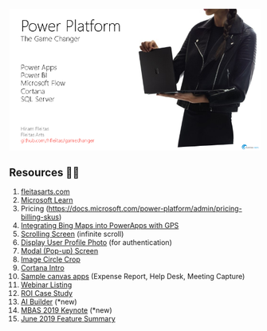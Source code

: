 ![cover](https://github.com/hfleitas/GameChanger/blob/master/Cover.png "cover")

## Resources ‍🐱‍👤
1. [fleitasarts.com](http://fleitasarts.com)
2. [Microsoft Learn](https://docs.microsoft.com/learn/browse/?products=power-platform)
3. Pricing (https://docs.microsoft.com/power-platform/admin/pricing-billing-skus)
4. [Integrating Bing Maps into PowerApps with GPS](https://youtu.be/swpjfIyXCNA)
5. [Scrolling Screen](https://docs.microsoft.com/powerapps/maker/canvas-apps/add-scrolling-screen) (infinite scroll)
6. [Display User Profile Photo](https://youtu.be/rcrubFa8758) (for authentication)
7. [Modal (Pop-up) Screen](https://youtu.be/SaDEVOgOlYY)
8. [Image Circle Crop](https://powerusers.microsoft.com/t5/General-Discussion/image-in-a-circle/m-p/9124#M4007)
9. [Cortana Intro](https://docs.microsoft.com/power-bi/service-cortana-intro)
10. [Sample canvas apps](https://docs.microsoft.com/powerapps/maker/canvas-apps/open-and-run-a-sample-app) (Expense Report, Help Desk, Meeting Capture)
11. [Webinar Listing](https://docs.microsoft.com/powerapps/maker/canvas-apps/webinars-listing)
12. [ROI Case Study](https://go.microsoft.com/fwlink/?LinkId=2005303&clcid=0x409)
13. [AI Builder](https://docs.microsoft.com/ai-builder/overview) (*new)
14. [MBAS 2019 Keynote](https://www.microsoft.com/en-us/businessapplicationssummit) (*new)
15. [June 2019 Feature Summary](https://powerbi.microsoft.com/en-us/blog/power-bi-desktop-june-2019-feature-summary/)
